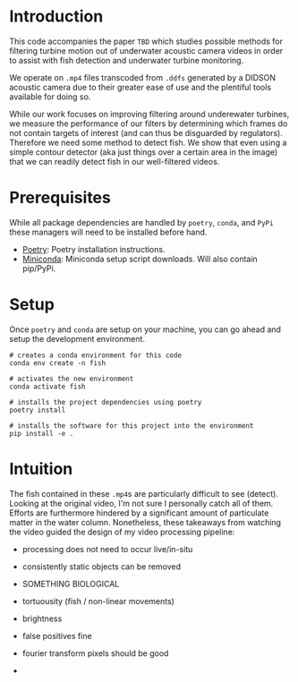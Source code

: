 
# Introduction

This code accompanies the paper `TBD` which studies possible methods for filtering turbine motion out of underwater acoustic camera videos in order to assist with fish detection and underwater turbine monitoring.

We operate on `.mp4` files transcoded from `.ddfs` generated by a DIDSON acoustic camera due to their greater ease of use and the plentiful tools available for doing so.

While our work focuses on improving filtering around underewater turbines, we measure the performance of our filters by determining which frames do not contain targets of interest (and can thus be disguarded by regulators). Therefore we need some method to detect fish. We show that even using a simple contour detector (aka just things over a certain area in the image) that we can readily detect fish in our well-filtered videos.

# Prerequisites

While all package dependencies are handled by `poetry`, `conda`, and `PyPi` these managers will need to be installed before hand.

- [Poetry](https://python-poetry.org/docs/#osx--linux--bashonwindows-install-instructions): Poetry installation instructions.
- [Miniconda](https://docs.conda.io/en/latest/miniconda.html): Miniconda setup script downloads. Will also contain pip/PyPi.

# Setup

Once `poetry` and `conda` are setup on your machine, you can go ahead and setup the development environment.

```
# creates a conda environment for this code
conda env create -n fish

# activates the new environment
conda activate fish

# installs the project dependencies using poetry
poetry install

# installs the software for this project into the environment
pip install -e .
```

# Intuition

The fish contained in these `.mp4`s are particularly difficult to see (detect). Looking at the original video, I'm not sure I personally catch all of them. Efforts are furthermore hindered by a significant amount of particulate matter in the water column. Nonetheless, these takeaways from watching the video guided the design of my video processing pipeline:

- processing does not need to occur live/in-situ
- consistently static objects can be removed

- SOMETHING BIOLOGICAL
- tortuousity (fish / non-linear movements)
- brightness
- false positives fine

- fourier transform pixels should be good

-
